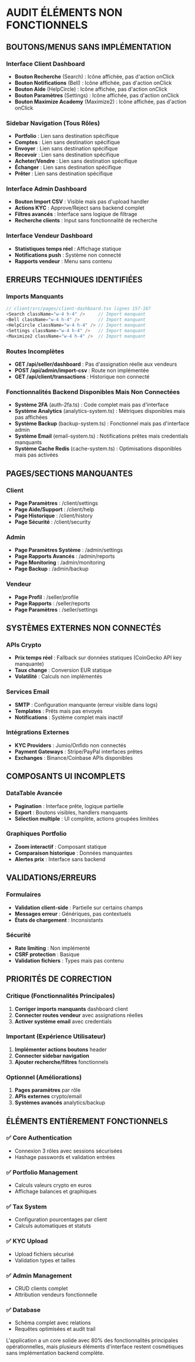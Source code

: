 # AUDIT ÉLÉMENTS NON FONCTIONNELS

## BOUTONS/MENUS SANS IMPLÉMENTATION

### Interface Client Dashboard
- **Bouton Recherche** (Search) : Icône affichée, pas d'action onClick
- **Bouton Notifications** (Bell) : Icône affichée, pas d'action onClick  
- **Bouton Aide** (HelpCircle) : Icône affichée, pas d'action onClick
- **Bouton Paramètres** (Settings) : Icône affichée, pas d'action onClick
- **Bouton Maximize Academy** (Maximize2) : Icône affichée, pas d'action onClick

### Sidebar Navigation (Tous Rôles)
- **Portfolio** : Lien sans destination spécifique
- **Comptes** : Lien sans destination spécifique
- **Envoyer** : Lien sans destination spécifique
- **Recevoir** : Lien sans destination spécifique
- **Acheter/Vendre** : Lien sans destination spécifique
- **Échanger** : Lien sans destination spécifique
- **Prêter** : Lien sans destination spécifique

### Interface Admin Dashboard
- **Bouton Import CSV** : Visible mais pas d'upload handler
- **Actions KYC** : Approve/Reject sans backend complet
- **Filtres avancés** : Interface sans logique de filtrage
- **Recherche clients** : Input sans fonctionnalité de recherche

### Interface Vendeur Dashboard
- **Statistiques temps réel** : Affichage statique
- **Notifications push** : Système non connecté
- **Rapports vendeur** : Menu sans contenu

## ERREURS TECHNIQUES IDENTIFIÉES

### Imports Manquants
```typescript
// client/src/pages/client-dashboard.tsx lignes 157-167
<Search className="w-4 h-4" />     // Import manquant
<Bell className="w-4 h-4" />       // Import manquant  
<HelpCircle className="w-4 h-4" /> // Import manquant
<Settings className="w-4 h-4" />   // Import manquant
<Maximize2 className="w-4 h-4" />  // Import manquant
```

### Routes Incomplètes
- **GET /api/seller/dashboard** : Pas d'assignation réelle aux vendeurs
- **POST /api/admin/import-csv** : Route non implémentée
- **GET /api/client/transactions** : Historique non connecté

### Fonctionnalités Backend Disponibles Mais Non Connectées
- **Système 2FA** (auth-2fa.ts) : Code complet mais pas d'interface
- **Système Analytics** (analytics-system.ts) : Métriques disponibles mais pas affichées
- **Système Backup** (backup-system.ts) : Fonctionnel mais pas d'interface admin
- **Système Email** (email-system.ts) : Notifications prêtes mais credentials manquants
- **Système Cache Redis** (cache-system.ts) : Optimisations disponibles mais pas activées

## PAGES/SECTIONS MANQUANTES

### Client
- **Page Paramètres** : /client/settings
- **Page Aide/Support** : /client/help  
- **Page Historique** : /client/history
- **Page Sécurité** : /client/security

### Admin
- **Page Paramètres Système** : /admin/settings
- **Page Rapports Avancés** : /admin/reports
- **Page Monitoring** : /admin/monitoring
- **Page Backup** : /admin/backup

### Vendeur
- **Page Profil** : /seller/profile
- **Page Rapports** : /seller/reports
- **Page Paramètres** : /seller/settings

## SYSTÈMES EXTERNES NON CONNECTÉS

### APIs Crypto
- **Prix temps réel** : Fallback sur données statiques (CoinGecko API key manquante)
- **Taux change** : Conversion EUR statique
- **Volatilité** : Calculs non implémentés

### Services Email
- **SMTP** : Configuration manquante (erreur visible dans logs)
- **Templates** : Prêts mais pas envoyés
- **Notifications** : Système complet mais inactif

### Intégrations Externes
- **KYC Providers** : Jumio/Onfido non connectés
- **Payment Gateways** : Stripe/PayPal interfaces prêtes
- **Exchanges** : Binance/Coinbase APIs disponibles

## COMPOSANTS UI INCOMPLETS

### DataTable Avancée
- **Pagination** : Interface prête, logique partielle
- **Export** : Boutons visibles, handlers manquants
- **Sélection multiple** : UI complète, actions groupées limitées

### Graphiques Portfolio
- **Zoom interactif** : Composant statique
- **Comparaison historique** : Données manquantes
- **Alertes prix** : Interface sans backend

## VALIDATIONS/ERREURS

### Formulaires
- **Validation client-side** : Partielle sur certains champs
- **Messages erreur** : Génériques, pas contextuels
- **États de chargement** : Inconsistants

### Sécurité
- **Rate limiting** : Non implémenté
- **CSRF protection** : Basique
- **Validation fichiers** : Types mais pas contenu

## PRIORITÉS DE CORRECTION

### Critique (Fonctionnalités Principales)
1. **Corriger imports manquants** dashboard client
2. **Connecter routes vendeur** avec assignations réelles
3. **Activer système email** avec credentials

### Important (Expérience Utilisateur)  
1. **Implémenter actions boutons** header
2. **Connecter sidebar navigation** 
3. **Ajouter recherche/filtres** fonctionnels

### Optionnel (Améliorations)
1. **Pages paramètres** par rôle
2. **APIs externes** crypto/email
3. **Systèmes avancés** analytics/backup

## ÉLÉMENTS ENTIÈREMENT FONCTIONNELS

### ✅ Core Authentication
- Connexion 3 rôles avec sessions sécurisées
- Hashage passwords et validation entrées

### ✅ Portfolio Management
- Calculs valeurs crypto en euros
- Affichage balances et graphiques

### ✅ Tax System
- Configuration pourcentages par client
- Calculs automatiques et statuts

### ✅ KYC Upload
- Upload fichiers sécurisé
- Validation types et tailles

### ✅ Admin Management
- CRUD clients complet
- Attribution vendeurs fonctionnelle

### ✅ Database
- Schéma complet avec relations
- Requêtes optimisées et audit trail

L'application a un core solide avec 80% des fonctionnalités principales opérationnelles, mais plusieurs éléments d'interface restent cosmétiques sans implémentation backend complète.